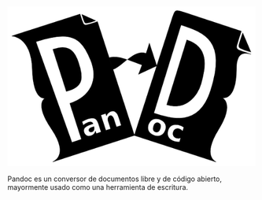 ![](/assets/pandoc.png)

Pandoc es un conversor de documentos libre y de código abierto, mayormente usado como una herramienta de escritura.

